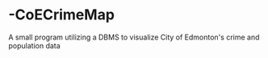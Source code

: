 # -CoECrimeMap
A small program utilizing a DBMS to visualize City of Edmonton's crime and population data
